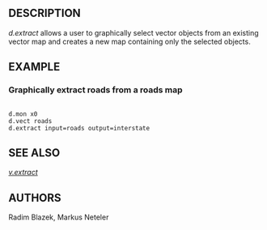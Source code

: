 
## DESCRIPTION

*d.extract* allows a user to graphically select vector objects from
an existing vector map and creates a new map containing only the selected
objects.

## EXAMPLE

### Graphically extract roads from a roads map

```

d.mon x0
d.vect roads
d.extract input=roads output=interstate

```

## SEE ALSO

*[v.extract](v.extract.html)*

## AUTHORS

Radim Blazek, Markus Neteler
